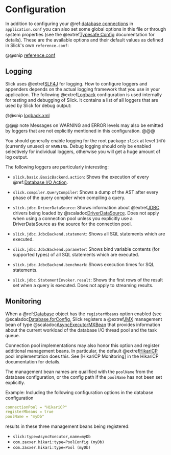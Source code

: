 Configuration
=============

In addition to configuring your  @ref:[database connections](database.md) in `application.conf` you can also set some
global options in this file or through system properties (see the @extref[Typesafe Config](typesafe-config:) documentation for details).
These are the available options and their default values as defined in Slick's own `reference.conf`:

@@snip [reference.conf](../../../slick/src/main/resources/reference.conf)

Logging
-------

Slick uses @extref[SLF4J](slf4j:) for logging. How to configure loggers and appenders depends on the actual logging framework that you
use in your application. The following @extref[Logback](logback:) configuration is used internally for testing and debugging of Slick. It
contains a list of all loggers that are used by Slick for debug output:

@@snip [logback.xml](../../../common-test-resources/logback.xml)

@@@ note
Messages on WARNING and ERROR levels may also be emitted by loggers that are not explicitly mentioned in this
configuration.
@@@

You should generally enable logging for the root package `slick` at level `INFO` (currently unused)
or `WARNING`. Debug logging should only be enabled selectively for individual loggers, otherwise you will get a huge
amount of log output.

The following loggers are particularly interesting:

- `slick.basic.BasicBackend.action`:
   Shows the execution of every  @ref:[Database I/O Action](dbio.md).

- `slick.compiler.QueryCompiler`:
   Shows a dump of the AST after every phase of the query compiler when compiling a query.

- `slick.jdbc.DriverDataSource`:
   Shows information about @extref[JDBC](jdbc:) drivers being loaded by @scaladoc[DriverDataSource](slick.jdbc.DriverDataSource). Does not
   apply when using a connection pool unless you explicitly use a DriverDataSource as the source for the connection
   pool.

- `slick.jdbc.JdbcBackend.statement`:
   Shows all SQL statements which are executed.

- `slick.jdbc.JdbcBackend.parameter`:
   Shows bind variable contents (for supported types) of all SQL statements which are executed.

- `slick.jdbc.JdbcBackend.benchmark`:
   Shows execution times for SQL statements.

- `slick.jdbc.StatementInvoker.result`:
   Shows the first rows of the result set when a query is executed. Does not apply to streaming results.

Monitoring
----------

When a  @ref:[Database](database.md) object has the `registerMbeans` option enabled (see
@scaladoc[Database.forConfig](slick.jdbc.JdbcBackend$DatabaseFactoryDef#forConfig(String,Config,Driver,ClassLoader):Database),
Slick registers a @extref[JMX](jmx:) management bean of type @scaladoc[AsyncExecutorMXBean](slick.util.AsyncExecutorMXBean) that provides information about the
current workload of the database I/O thread pool and the task queue.

Connection pool implementations may also honor this option and register additional management beans. In particular,
the default @extref[HikariCP](hikaricp:) pool implementation does this. See [HikariCP Monitoring] in the HikariCP documentation for
details.

The management bean names are qualified with the `poolName` from the database configuration, or the config path
if the `poolName` has not been set explicitly.

Example: Including the following configuration options in the database configuration

```yaml
connectionPool = "HikariCP"
registerMbeans = true
poolName = "myDb"
```

results in these three management beans being registered:

- `slick:type=AsyncExecutor,name=myDb`
- `com.zaxxer.hikari:type=PoolConfig (myDb)`
- `com.zaxxer.hikari:type=Pool (myDb)`
